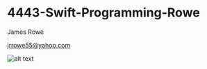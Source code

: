 # 4443-Swift-Programming-Rowe

James Rowe

jrrowe55@yahoo.com

![alt text](https://photos-1.dropbox.com/t/2/AADBwgtCTPKO1nD53c_L6lkZiv1Q10HOc4jcm8pgZmeO7A/12/210894193/png/1024x768/3/1424044800/0/2/james.png/CPH6x2QgASACIAMoASgC/690rEFvwVUDsXl2LELXNJz0k0rzB1Ze4kBpQZajDjZE "James Rowe")
